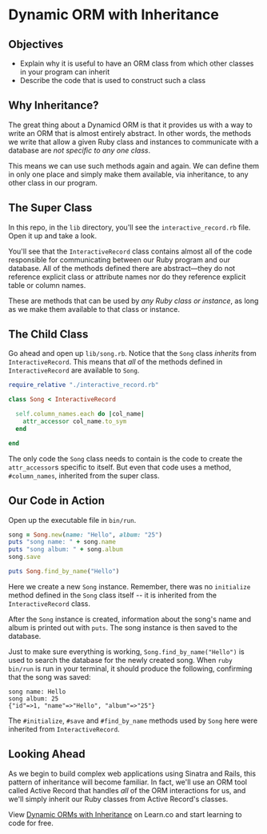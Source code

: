 # Dynamic ORM with Inheritance

## Objectives

- Explain why it is useful to have an ORM class from which other classes in your
  program can inherit
- Describe the code that is used to construct such a class

## Why Inheritance?

The great thing about a Dynamicd ORM is that it provides us with a way to write
an ORM that is almost entirely abstract. In other words, the methods we write
that allow a given Ruby class and instances to communicate with a database are
*not specific to any one class*.

This means we can use such methods again and again. We can define them in only
one place and simply make them available, via inheritance, to any other class in
our program.

## The Super Class

In this repo, in the `lib` directory, you'll see the `interactive_record.rb`
file. Open it up and take a look.

You'll see that the `InteractiveRecord` class contains almost all of the code
responsible for communicating between our Ruby program and our database. All of
the methods defined there are abstract––they do not reference explicit class or
attribute names nor do they reference explicit table or column names.

These are methods that can be used by *any Ruby class or instance*, as long as
we make them available to that class or instance.

## The Child Class

Go ahead and open up `lib/song.rb`. Notice that the `Song` class *inherits* from
`InteractiveRecord`. This means that *all* of the methods defined in
`InteractiveRecord` are available to `Song`.

```rb
require_relative "./interactive_record.rb"

class Song < InteractiveRecord

  self.column_names.each do |col_name|
    attr_accessor col_name.to_sym
  end

end
```

The only code the `Song` class needs to contain is the code to create the
`attr_accessor`s specific to itself. But even that code uses a method,
`#column_names`, inherited from the super class.

## Our Code in Action

Open up the executable file in `bin/run`.

```ruby
song = Song.new(name: "Hello", album: "25")
puts "song name: " + song.name
puts "song album: " + song.album
song.save

puts Song.find_by_name("Hello")
```

Here we create a new `Song` instance. Remember, there was no `initialize` method
defined in the `Song` class itself -- it is inherited from the
`InteractiveRecord` class.

After the `Song` instance is created, information about the song's name and
album is printed out with `puts`. The song instance is then saved to the
database.

Just to make sure everything is working, `Song.find_by_name("Hello")` is used to
search the database for the newly created song. When `ruby bin/run` is run in
your terminal, it should produce the following, confirming that the song was
saved:

```text
song name: Hello
song album: 25
{"id"=>1, "name"=>"Hello", "album"=>"25"}
```

The `#initialize`, `#save` and `#find_by_name` methods used by `Song` here were
inherited from `InteractiveRecord`.

## Looking Ahead

As we begin to build complex web applications using Sinatra and Rails, this
pattern of inheritance will become familiar. In fact, we'll use an ORM tool
called Active Record that handles *all* of the ORM interactions for us, and
we'll simply inherit our Ruby classes from Active Record's classes.

<p class='util--hide'>View <a href='https://learn.co/lessons/dynamic-orm-inheritance'>Dynamic ORMs with Inheritance</a> on Learn.co and start learning to code for free.</p>
